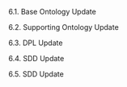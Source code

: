 6.1. Base Ontology Update

6.2. Supporting Ontology Update

6.3. DPL Update

6.4. SDD Update

6.5. SDD Update